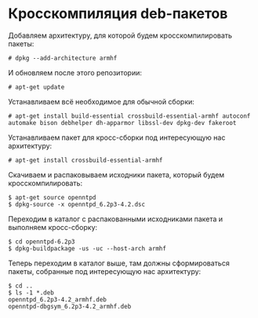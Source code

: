 Кросскомпиляция deb-пакетов
===========================

Добавляем архитектуру, для которой будем кросскомпилировать пакеты:

    # dpkg --add-architecture armhf

И обновляем после этого репозитории:

    # apt-get update

Устанавливаем всё необходимое для обычной сборки:

    # apt-get install build-essential crossbuild-essential-armhf autoconf automake bison debhelper dh-apparmor libssl-dev dpkg-dev fakeroot

Устанавливаем пакет для кросс-сборки под интересующую нас архитектуру:

    # apt-get install crossbuild-essential-armhf

Скачиваем и распаковываем исходники пакета, который будем кросскомпилировать:

    $ apt-get source openntpd
    $ dpkg-source -x openntpd_6.2p3-4.2.dsc

Переходим в каталог с распакованными исходниками пакета и выполняем кросс-сборку:

    $ cd openntpd-6.2p3
    $ dpkg-buildpackage -us -uc --host-arch armhf

Теперь переходим в каталог выше, там должны сформироваться пакеты, собранные под интересующую нас архитектуру:

    $ cd ..
    $ ls -1 *.deb
    openntpd_6.2p3-4.2_armhf.deb
    openntpd-dbgsym_6.2p3-4.2_armhf.deb
